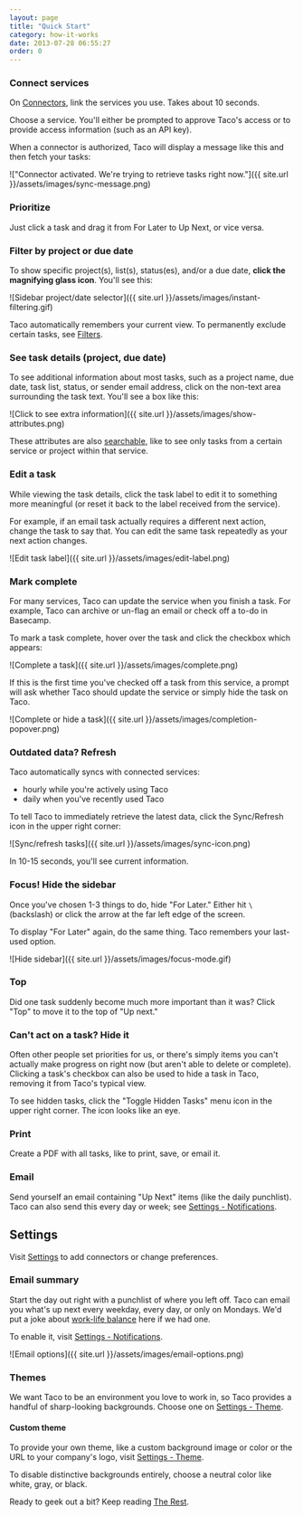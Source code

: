 ```yaml
---
layout: page
title: "Quick Start"
category: how-it-works
date: 2013-07-28 06:55:27
order: 0
---
```


<a name="connectors"></a>
### Connect services

On [Connectors][], link the services you use. Takes about 10 seconds.

Choose a service. You'll either be prompted to approve Taco's access or
to provide access information (such as an API key).

When a connector is authorized, Taco will display a message like this
and then fetch your tasks:

!["Connector activated. We're trying to retrieve tasks right now."]({{ site.url }}/assets/images/sync-message.png)


<a name="prioritize"></a>
### Prioritize

Just click a task and drag it from For Later to Up Next, or vice versa.


<a name="filter"></a>
### Filter by project or due date

To show specific project(s), list(s), status(es), and/or a due date, **click the
magnifying glass icon**. You'll see this:

![Sidebar project/date selector]({{ site.url }}/assets/images/instant-filtering.gif)

Taco automatically remembers your current view. To permanently exclude certain
tasks, see [Filters][].


<a name="details"></a>
### See task details (project, due date)

To see additional information about most tasks, such as a project name,
due date, task list, status, or sender email address, click on the non-text area
surrounding the task text. You'll see a box like this:

![Click to see extra information]({{ site.url }}/assets/images/show-attributes.png)

These attributes are also [searchable](the-rest.html#find-as-you-type-search),
like to see only tasks from a certain service or project within that
service.


<a name="edit"></a>
### Edit a task

While viewing the task details, click the task label to edit it to
something more meaningful (or reset it back to the label received from the
service).

For example, if an email task actually requires a different next action,
change the task to say that. You can edit the same task repeatedly as
your next action changes.

![Edit task label]({{ site.url }}/assets/images/edit-label.png)


<a name="complete"></a>
### Mark complete

For many services, Taco can update the service when you finish a task.
For example, Taco can archive or un-flag an email or check off a to-do
in Basecamp.

To mark a task complete, hover over the task and click the checkbox
which appears:

![Complete a task]({{ site.url }}/assets/images/complete.png)

If this is the first time you've checked off a task from this service,
a prompt will ask whether Taco should update the service or simply
hide the task on Taco.

![Complete or hide a task]({{ site.url }}/assets/images/completion-popover.png)


<a name="refresh"></a>
### Outdated data? Refresh

Taco automatically syncs with connected services:

* hourly while you're actively using Taco
* daily when you've recently used Taco

To tell Taco to immediately retrieve the latest data, click the
Sync/Refresh icon in the upper right corner:

![Sync/refresh tasks]({{ site.url }}/assets/images/sync-icon.png)

In 10-15 seconds, you'll see current information.


<a name="hide-sidebar"></a>
### Focus! Hide the sidebar

Once you've chosen 1-3 things to do, hide "For Later." Either hit `\`
(backslash) or click the arrow at the far left edge of the screen.

To display "For Later" again, do the same thing. Taco remembers your
last-used option.

![Hide sidebar]({{ site.url }}/assets/images/focus-mode.gif)


<a name="top"></a>
### Top

Did one task suddenly become much more important than it was? Click
"Top" to move it to the top of "Up next."


<a name="hide"></a>
### Can't act on a task? Hide it

Often other people set priorities for us, or there's simply items you
can't actually make progress on right now (but aren't able to delete or
complete). Clicking a task's checkbox can also be used to hide a task in
Taco, removing it from Taco's typical view.

To see hidden tasks, click the "Toggle Hidden Tasks" menu icon in the
upper right corner. The icon looks like an eye.

### Print

Create a PDF with all tasks, like to print, save, or email it.

### Email

Send yourself an email containing "Up Next" items (like the daily
punchlist). Taco can also send this every day or week; see
[Settings - Notifications][].


## Settings

Visit [Settings][Connectors] to add connectors or change preferences.

### Email summary

Start the day out right with a punchlist of where you left off. Taco
can email you what's up next every weekday, every day, or only on
Mondays. We'd put a joke about
[work-life balance](http://en.wikipedia.org/wiki/Work%E2%80%93life_balance#Consequences_of_an_Imbalance)
here if we had one.

To enable it, visit [Settings - Notifications][].

![Email options]({{ site.url }}/assets/images/email-options.png)

<a name="themes"></a>
### Themes

We want Taco to be an environment you love to work in, so Taco provides
a handful of sharp-looking backgrounds. Choose one on
[Settings - Theme][].

#### Custom theme

To provide your own theme, like a custom background image or color or
the URL to your company's logo, visit [Settings - Theme][].

To disable distinctive backgrounds entirely, choose a neutral color
like white, gray, or black.

Ready to geek out a bit? Keep reading [The Rest](the-rest.html).

[Connectors]: https://tacoapp.com/connectors
[Settings - Theme]: https://tacoapp.com/theme
[Settings - Notifications]: https://tacoapp.com/notifications
[Filters]: the-rest.html#filters
